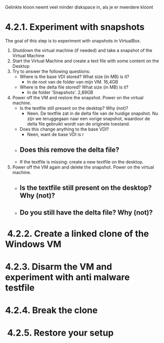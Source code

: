 Gelinkte kloon neemt veel minder diskspace in, als je er meerdere kloont

# 4.2.1. Experiment with snapshots

The goal of this step is to experiment with snapshots in VirtualBox.

1.  Shutdown the virtual machine (if needed) and take a snapshot of the Virtual Machine
2.  Start the Virtual Machine and create a text file with some content on the Desktop
3.  Try to answer the following questions:
    -   Where is the base VDI stored? What size (in MB) is it?
	    - In de root van de folder van mijn VM. 16,4GB
    -   Where is the delta file stored? What size (in MB) is it?
	    - In de folder 'Snapshots'. 2,89GB
4.  Power off the VM and restore the snapshot. Power on the virtual machine.
    -   Is the textfile still present on the desktop? Why (not)?
	    - Neen. De textfile zat in de delta file van de huidige snapshot. Nu zijn we teruggegaan naar een vorige snapshot, waardoor de delta file gebruikt wordt van de originele toestand.
    -   Does this change anything to the base VDI?
	    - Neen, want de base VDI is r
    -   Does this remove the delta file?
	    - 
    -   If the textfile is missing: create a new textfile on the desktop.
5.  Power off the VM again and delete the snapshot. Power on the virtual machine.
    -   Is the textfile still present on the desktop? Why (not)?
	    - 
    -   Do you still have the delta file? Why (not)?
	    - 

#  4.2.2. Create a linked clone of the Windows VM

# 4.2.3. Disarm the VM and experiment with anti malware testfile

# 4.2.4. Break the clone

#  4.2.5. Restore your setup
